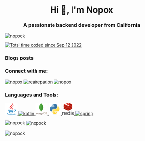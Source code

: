 <h1 align="center">Hi 👋, I'm Nopox</h1>
<h3 align="center">A passionate backend developer from California</h3>

<p align="left"> <img src="https://komarev.com/ghpvc/?username=nopock&label=Profile%20views&color=0e75b6&style=flat" alt="nopock" /> </p>
<a href="https://wakatime.com/@4e24931d-6570-4134-bc2a-f0e0a718c84b"><img src="https://wakatime.com/badge/user/4e24931d-6570-4134-bc2a-f0e0a718c84b.svg" alt="Total time coded since Sep 12 2022" /></a>

### Blogs posts
<!-- BLOG-POST-LIST:START -->
<!-- BLOG-POST-LIST:END -->

<h3 align="left">Connect with me:</h3>
<p align="left">
<a href="https://dev.to/nopox" target="blank"><img align="center" src="https://raw.githubusercontent.com/rahuldkjain/github-profile-readme-generator/master/src/images/icons/Social/devto.svg" alt="nopox" height="30" width="40" /></a>
<a href="https://twitter.com/realrepation" target="blank"><img align="center" src="https://raw.githubusercontent.com/rahuldkjain/github-profile-readme-generator/master/src/images/icons/Social/twitter.svg" alt="realrepation" height="30" width="40" /></a>
<a href="https://stackoverflow.com/users/nopox" target="blank"><img align="center" src="https://raw.githubusercontent.com/rahuldkjain/github-profile-readme-generator/master/src/images/icons/Social/stack-overflow.svg" alt="nopox" height="30" width="40" /></a>
</p>

<h3 align="left">Languages and Tools:</h3>
<p align="left"> <a href="https://www.java.com" target="_blank" rel="noreferrer"> <img src="https://raw.githubusercontent.com/devicons/devicon/master/icons/java/java-original.svg" alt="java" width="40" height="40"/> </a> <a href="https://kotlinlang.org" target="_blank" rel="noreferrer"> <img src="https://www.vectorlogo.zone/logos/kotlinlang/kotlinlang-icon.svg" alt="kotlin" width="40" height="40"/> </a> <a href="https://www.mongodb.com/" target="_blank" rel="noreferrer"> <img src="https://raw.githubusercontent.com/devicons/devicon/master/icons/mongodb/mongodb-original-wordmark.svg" alt="mongodb" width="40" height="40"/> </a> <a href="https://www.python.org" target="_blank" rel="noreferrer"> <img src="https://raw.githubusercontent.com/devicons/devicon/master/icons/python/python-original.svg" alt="python" width="40" height="40"/> </a> <a href="https://redis.io" target="_blank" rel="noreferrer"> <img src="https://raw.githubusercontent.com/devicons/devicon/master/icons/redis/redis-original-wordmark.svg" alt="redis" width="40" height="40"/> </a> <a href="https://spring.io/" target="_blank" rel="noreferrer"> <img src="https://www.vectorlogo.zone/logos/springio/springio-icon.svg" alt="spring" width="40" height="40"/> </a> </p>

<p><img align="left" src="https://github-readme-stats.vercel.app/api/top-langs?username=nopock&show_icons=true&locale=en&layout=compact" alt="nopock" /></p>

<p>&nbsp;<img align="center" src="https://github-readme-stats.vercel.app/api?username=nopock&show_icons=true&locale=en" alt="nopock" /></p>

<p><img align="center" src="https://github-readme-streak-stats.herokuapp.com/?user=nopock&" alt="nopock" /></p>
